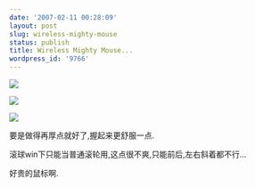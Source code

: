 ```yaml
---
date: '2007-02-11 00:28:09'
layout: post
slug: wireless-mighty-mouse
status: publish
title: Wireless Mighty Mouse...
wordpress_id: '9766'
---
```


[![](http://tk4.storage.msn.com/x1pAdjo0uCo2H203Ok2wq9QnqN2p4hfO_mi6Hu4NWgnpdrDDOgANI-TdOxvaXyCU8-a_Us4EdB_BxXqCxdKjBmXW1A21lWPh-AoYagHrqXrW-oh8BAtOPn_9cREldJCT34n-WWeDjYIzHLKhrPnO0TOUV2L-K68q0vL)](http://tk4.storage.msn.com/x1pAdjo0uCo2H203Ok2wq9QnqN2p4hfO_mi6Hu4NWgnpdpafJS805xjJO8KxQZyLPNliIWAcP-savBVFD9vW5CNg5VNhbIHCsIo6yoU0pGQ-he8zulgelB_hZIpInmLUMLZsCtTI30oVAUumryc35eU3y1zziaE8pKi)


[![](http://tk4.storage.msn.com/x1pAdjo0uCo2H203Ok2wq9QnqN2p4hfO_mi6Hu4NWgnpdr1dGGJtnovi1hX6OkwAUufz4v1U_TO0SLqH3tHbnYvQeG6FqMhbHDKymmKAUi_blSh3LGQktBsgeosImS5T-FMmTW2pQ08XajpIy8cOC-r_bsdvWT2mY8H)](http://tk4.storage.msn.com/x1pAdjo0uCo2H203Ok2wq9QnqN2p4hfO_mi6Hu4NWgnpdrOzqATBeUa4qrX7oroc3Nm3CeJOSJNLRATcnvvTwCr5KbBCBpvYtcZFyPADV3ji865tQxhGWYSjAaZW9xnA29LrIpAEooGhe3bwt6aYrVcebYSXVorFU8i)


[![](http://tk4.storage.msn.com/x1pAdjo0uCo2H203Ok2wq9QnqN2p4hfO_mi6Hu4NWgnpdrYpXbNTeptU3Wh0eBYLlx4q9rJsG1QpEGSiWMgRLLFUjmdT9J0ZBwptOgL9WlV-j01P8vlXRZxtEFhvFzXGxRn9dHEIp3XdYnIB0kXNIwf5Nsrerm6ZvLw)](http://tk4.storage.msn.com/x1pAdjo0uCo2H203Ok2wq9QnqN2p4hfO_mi6Hu4NWgnpdppbRLeJlMQSFBkwxydYDwDjdEhXeid2cqI_Oap5mYEGp6iG2hRxlqBrojZ3jHZrAUu2xH5Boe6L6BLwwpuhEUahceW5crWVVxAV3j3REDwOvZ4Y0hGBO4k)


要是做得再厚点就好了,握起来更舒服一点.


滚球win下只能当普通滚轮用,这点很不爽,只能前后,左右斜着都不行...


好贵的鼠标啊.
